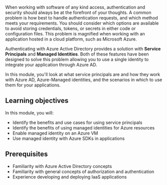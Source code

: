 When working with software of any kind access, authentication and security should always be at the forefront of your thoughts. A common problem is how best to handle authentication requests, and which method meets your requirements. You should consider which options are available to avoid storing credentials, tokens, or secrets in either code or configuration files. This problem is magnified when working with an application hosted in a cloud platform, such as Microsoft Azure. 

Authenticating with Azure Active Directory provides a solution with **Service Principals** and **Managed Identities**. Both of these features have been designed to solve this problem allowing you to use a single identity to integrate your application through Azure AD.

In this module, you'll look at what service principals are and how they work with Azure AD, Azure-Managed identities, and the scenarios in which to use them for your applications.

## Learning objectives

In this module, you will:

- Identify the benefits and use cases for using service principals
- Identify the benefits of using managed identities for Azure resources
- Enable managed identity on an Azure VM
- Use managed identity with Azure SDKs in applications

## Prerequisites

- Familiarity with Azure Active Directory concepts
- Familiarity with general concepts of authorization and authentication
- Experience developing and deploying IaaS applications